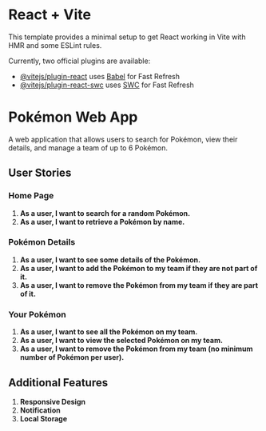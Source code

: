 # React + Vite

This template provides a minimal setup to get React working in Vite with HMR and some ESLint rules.

Currently, two official plugins are available:

- [@vitejs/plugin-react](https://github.com/vitejs/vite-plugin-react/blob/main/packages/plugin-react/README.md) uses [Babel](https://babeljs.io/) for Fast Refresh
- [@vitejs/plugin-react-swc](https://github.com/vitejs/vite-plugin-react-swc) uses [SWC](https://swc.rs/) for Fast Refresh

# Pokémon Web App

A web application that allows users to search for Pokémon, view their details, and manage a team of up to 6 Pokémon.

## User Stories

### Home Page

1. **As a user, I want to search for a random Pokémon.**
2. **As a user, I want to retrieve a Pokémon by name.**

### Pokémon Details

1. **As a user, I want to see some details of the Pokémon.**
2. **As a user, I want to add the Pokémon to my team if they are not part of it.**
3. **As a user, I want to remove the Pokémon from my team if they are part of it.**

### Your Pokémon

1. **As a user, I want to see all the Pokémon on my team.**
2. **As a user, I want to view the selected Pokémon on my team.**
3. **As a user, I want to remove the Pokémon from my team (no minimum number of Pokémon per user).**

## Additional Features

1. **Responsive Design**
2. **Notification**
3. **Local Storage**